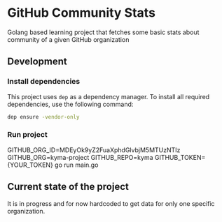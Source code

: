 # GitHub Community Stats
Golang based learning project that fetches some basic stats about community of a given GitHub organization

## Development

### Install dependencies

This project uses `dep` as a dependency manager. To install all required dependencies, use the following command:
```bash
dep ensure -vendor-only
```

### Run project

GITHUB_ORG_ID=MDEyOk9yZ2FuaXphdGlvbjM5MTUzNTIz GITHUB_ORG=kyma-project GITHUB_REPO=kyma GITHUB_TOKEN={YOUR_TOKEN} go run main.go

## Current state of the project

It is in progress and for now hardcoded to get data for only one specific organization.
